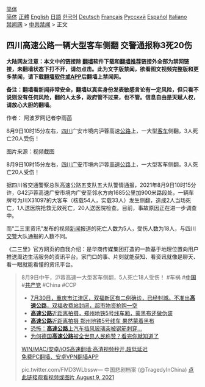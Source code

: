  <!-- 面包屑导航 --> <div class="breadcrumb"><!-- GTranslate: https://gtranslate.io/ -->  <div class="switcher notranslate">  <div class="selected">  <a href="#" onclick="return false;"> 简体</a>  </div>  <div class="option">  <a href="https://www.bannedbook.org" onclick="doGTranslate('zh-CN|zh-CN');jQuery('div.switcher div.selected a').html(jQuery(this).html());return false;" title="简体中文" class="nturl selected"> 简体</a>  <a href="https://www.bannedbook.org/zh-tw/" onclick="doGTranslate('zh-CN|zh-TW');jQuery('div.switcher div.selected a').html(jQuery(this).html());return false;" title="繁體中文" class="nturl"> 正體</a>  <a href="https://www.bannedbook.org/en/" onclick="doGTranslate('zh-CN|en');jQuery('div.switcher div.selected a').html(jQuery(this).html());return false;" title="English" class="nturl"> English</a>  <a href="https://www.bannedbook.org/ja/" onclick="doGTranslate('zh-CN|ja');jQuery('div.switcher div.selected a').html(jQuery(this).html());return false;" title="日本語" class="nturl"> 日語</a>  <a href="https://www.bannedbook.org/ko/" onclick="doGTranslate('zh-CN|ko');jQuery('div.switcher div.selected a').html(jQuery(this).html());return false;" title="한국어" class="nturl"> 한국어</a>  <a href="https://www.bannedbook.org/de/" onclick="doGTranslate('zh-CN|de');jQuery('div.switcher div.selected a').html(jQuery(this).html());return false;" title="Deutsch" class="nturl"> Deutsch</a>  <a href="https://www.bannedbook.org/fr/" onclick="doGTranslate('zh-CN|fr');jQuery('div.switcher div.selected a').html(jQuery(this).html());return false;" title="Français" class="nturl"> Français</a>  <a href="https://www.bannedbook.org/ru/" onclick="doGTranslate('zh-CN|ru');jQuery('div.switcher div.selected a').html(jQuery(this).html());return false;" title="Русский" class="nturl"> Русский</a>  <a href="https://www.bannedbook.org/es/" onclick="doGTranslate('zh-CN|es');jQuery('div.switcher div.selected a').html(jQuery(this).html());return false;" title="Español" class="nturl"> Español</a>  <a href="https://www.bannedbook.org/it/" onclick="doGTranslate('zh-CN|it');jQuery('div.switcher div.selected a').html(jQuery(this).html());return false;" title="Italiano" class="nturl"> Italiano</a>  </div>  </div>      <div class='breadcrumb-sub'><!-- Breadcrumb NavXT 6.3.0 --> <a href="https://www.bannedbook.org/" class="home">禁闻网</a> &gt; <a href="https://www.bannedbook.org/bnews/cbnews/" class="category">中共禁闻</a> &gt; 正文</div></div><h2>四川高速公路一辆大型客车侧翻 交警通报称3死20伤</h2> <p class="notice"><b>大陆网友注意：本文中的链接除 <a href="https://github.com/bannedbook/fanqiang" >翻墙</a>软件下载和<a href="https://github.com/killgcd/justmysocks/blob/master/README.md">翻墙推荐</a>链接外全部为禁网链接，未翻墙状态下打不开，请勿点击。此为文字版禁闻，欲看图文视频完整版和更多禁闻，请下载<a href="https://github.com/bannedbook/fanqiang">翻墙软件或APP</a>后翻墙上禁闻网。</p><p>备注：翻墙看新闻非常安全，翻墙以真实身份发表敏感言论有一定风险，但只看不说则没有任何风险，翻的人太多，政府管不过来，也不管。信息自由是天赋人权，请放心大胆的翻墙。</b></p>  <div class="entry"> <p>作者： 阿波罗网记者李雨菡</p> <p id="summary">8月9日10时15分左右，<a href="https://www.bannedbook.org/bnews/tag/%e5%9b%9b%e5%b7%9d/" class="st_tag internal_tag" rel="tag" title="标签 四川 下的日志">四川</a>广安市境内沪蓉高速<a href="https://www.bannedbook.org/bnews/tag/%E5%85%AC%E8%B7%AF/" class="st_tag internal_tag" rel="tag" title="标签 公路 下的日志">公路</a>上，一大型<a href="https://www.bannedbook.org/bnews/tag/%E5%AE%A2%E8%BD%A6/" class="st_tag internal_tag" rel="tag" title="标签 客车 下的日志">客车</a>侧翻，3人死亡20人受伤！</p>  <p id="conimg">图片来源：视频截图</p> <p>8月9日10时15分左右，<a href="https://www.bannedbook.org/bnews/tag/%E5%9B%9B%E5%B7%9D%E5%B9%BF%E5%AE%89/" class="st_tag internal_tag" rel="tag" title="标签 四川广安 下的日志">四川广安</a>市境内沪蓉<a href="https://www.bannedbook.org/bnews/tag/%e9%ab%98%e9%80%9f%e5%85%ac%e8%b7%af/" class="st_tag internal_tag" rel="tag" title="标签 高速公路 下的日志">高速公路</a>上，一大型客车侧翻，3人死亡20人受伤！</p>  <p cms-style="font-L">据四川省交通警察总队高速公路五支队五大队警情通报，2021年8月9日10时15分许，G42沪蓉高速广安市境内广安至邻水方向1685公里加900米路段处，一辆车牌号为川X31097的大客车（核载54人，实载33人）发生侧翻，造成2人当场死亡，1人送医院抢救无效死亡，20人送医院检查。目前，事故原因正在进一步调查中。</p> <p cms-style="font-L">而“二三里资讯”发布的视频<span class='wp_keywordlink_affiliate'><a href="https://www.bannedbook.org/" title="新闻">新闻</a></span>报道的死亡人数为5人，受伤人数为18人，与四川<a href="https://www.bannedbook.org/bnews/tag/%e4%ba%a4%e8%ad%a6/" class="st_tag internal_tag" rel="tag" title="标签 交警 下的日志">交警</a>大队通报的人数不同。</p>  <p>《二三里》官方网页的自我介绍：是华商传媒集团打造的一款基于地理位置向用户推送周边生活服务的资讯平台。家门口的事、片刻就能获知、看资讯就像是聊天、看一眼就能看懂的资讯平台。</p> <blockquote><p>8月9日中午，沪蓉高速一大型客车侧翻，5人死亡18人受伤！ #车祸 #<span class='wp_keywordlink_affiliate'><a href="https://www.bannedbook.org/" title="中国" target="_blank">中国</a></span> #<a href="https://www.bannedbook.org/bnews/tag/%e5%85%b1%e4%ba%a7%e5%85%9a/" class="st_tag internal_tag" rel="tag" title="标签 共产党 下的日志">共产党</a> #China #CCP</p>  <ul class='op-related-articles' title='相关阅读'> <li><a href='https://www.bannedbook.org/bnews/bannedvideo/20210730/1597141.html' target='_blank'>7月30日，重庆市江津区，双福新区有二例确诊，已经封城。不准出<b>高速公路</b>，双福收费站封闭，超市物资抢购一空</a></li> <li><a href='https://www.bannedbook.org/bnews/bannedvideo/20210727/1595214.html' target='_blank'><b>高速公路</b>近距离拍摄，郑州地铁5号线车厢，蒙黑布还做伪装</a></li> <li><a href='https://www.bannedbook.org/bnews/cbnews/20210727/1595154.html' target='_blank'><b>高速公路</b>近距离拍摄 郑州地铁5号线车 果然蒙着黑布</a></li> <li><a href='https://www.bannedbook.org/bnews/cbnews/20210621/1571317.html' target='_blank'>恐怖：<b>高速公路</b>上汽车挡风玻璃突被钢筋刺穿…</a></li> <li><a href='https://www.bannedbook.org/bnews/funmedia/20210610/1563779.html' target='_blank'>为何德国<b>高速公路</b>被全世界人民称赞？看完你就知道了</a></li> </ul> <p class="texttj"> <a href="https://github.com/bannedbook/fanqiang/wiki/V2ray%E6%9C%BA%E5%9C%BA" target="_blank">WIN/MAC/安卓/iOS高速翻墙:高清视频秒开,超低延迟</a><br/> <a href="https://github.com/bannedbook/fanqiang/wiki/%E7%A6%81%E9%97%BB%E7%BD%91%E5%AE%89%E5%8D%93%E7%BF%BB%E5%A2%99%E6%96%B0%E9%97%BBAPP" target="_blank">免费PC翻墙、安卓VPN翻墙APP</a></p><p>         pic.twitter.com/FMD3WLbssw— 中国悲剧档案 (@TragedyInChina) <a href="https://twitter.com/TragedyInChina/status/1424638360853696513?ref_src=twsrc%5Etfw">点此链接观看视频或图片 August 9, 2021</a></p></blockquote> </p><a name='sharetosocial'></a>  <div style="margin-bottom:5px;padding-bottom:5px;clear:both"> <div id="archive-pix-1" class="banner-ads"> <!-- AuctionX Display platform tag START --> <div id="26318x728x90x621x_ADSLOT2" clicktrack="%%CLICK_URL_ESC%%"></div> <!-- AuctionX Display platform tag END --> </div> <div id="archive-pix-2" class="banner-ads"> <!-- AuctionX Display platform tag START --> <div id="26315x300x250x621x_ADSLOT2" clicktrack="%%CLICK_URL_ESC%%"></div> <!-- AuctionX Display platform tag END --> </div> </div>  <div id="archive-pix-1" class="banner-ads"> <!-- AuctionX Display platform tag START --> <div id="26318x728x90x621x_ADSLOT3" clicktrack="%%CLICK_URL_ESC%%"></div> <!-- AuctionX Display platform tag END --> </div> </div><!--END ENTRY--> 